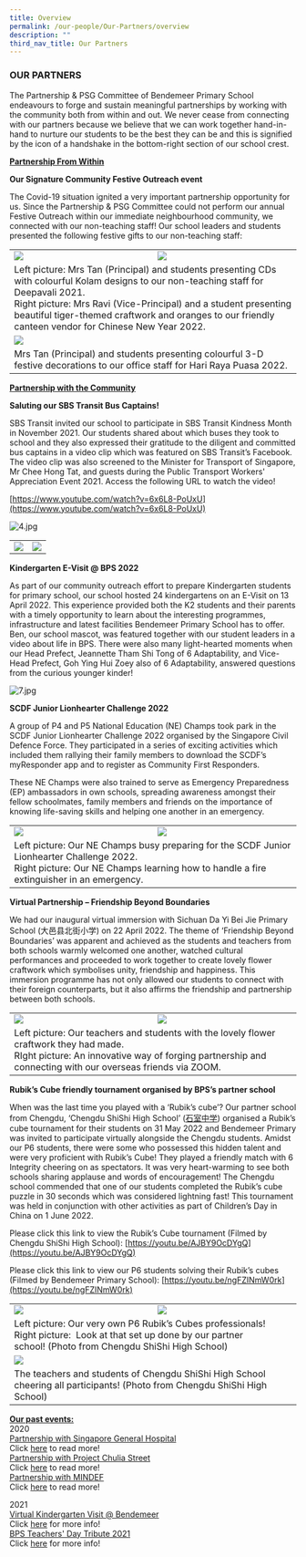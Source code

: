 ```yaml
---
title: Overview
permalink: /our-people/Our-Partners/overview
description: ""
third_nav_title: Our Partners
---
```

### OUR PARTNERS

The Partnership & PSG Committee of Bendemeer Primary School endeavours to forge and sustain meaningful partnerships by working with the community both from within and out. We never cease from connecting with our partners because we believe that we can work together hand-in-hand to nurture our students to be the best they can be and this is signified by the icon of a handshake in the bottom-right section of our school crest.  

**<u>Partnership From Within</u>**

**Our Signature Community Festive Outreach event**

The Covid-19 situation ignited a very important partnership opportunity for us. Since the Partnership & PSG Committee could not perform our annual Festive Outreach within our immediate neighbourhood community, we connected with our non-teaching staff! Our school leaders and students presented the following festive gifts to our non-teaching staff:

<table>
	<tr>
		<td>
			<img src="/images/1%20(1).jpg"/>
		</td>
		<td>
			<img src="/images/2%20(1).jpg"/>
		</td>
	</tr>
	<tr>
		<td colspan="2">
			Left picture: Mrs Tan (Principal) and students presenting CDs with colourful Kolam designs to our non-teaching staff for Deepavali 2021. <br>
			Right picture: Mrs Ravi (Vice-Principal) and a student presenting beautiful tiger-themed craftwork and oranges to our friendly canteen vendor for Chinese New Year 2022.
		</td>
	</tr>
	<tr>
		<td colspan="2">
			<img src="/images/3%20(1).jpg"/>
		</td>
	</tr>
	<tr>
		<td colspan="2">
			Mrs Tan (Principal) and students presenting colourful 3-D festive decorations to our office staff for Hari Raya Puasa 2022.  
		</td>
	</tr>
</table>



**<u>Partnership with the Community</u>**

**Saluting our SBS Transit Bus Captains!**

SBS Transit invited our school to participate in SBS Transit Kindness Month in November 2021. Our students shared about which buses they took to school and they also expressed their gratitude to the diligent and committed bus captains in a video clip which was featured on SBS Transit’s Facebook. The video clip was also screened to the Minister for Transport of Singapore, Mr Chee Hong Tat, and guests during the Public Transport Workers' Appreciation Event 2021. Access the following URL to watch the video!

[https://www.youtube.com/watch?v=6x6L8-PoUxU](https://www.youtube.com/watch?v=6x6L8-PoUxU)

![4.jpg](/images/4%20(1).jpg)

<table>
	<tr>
		<td>
<img src="/images/5%20(1).jpg"/>
		</td>
		<td>
<img src="/images/6%20(1).jpg"/>
		</td>
	</tr>
</table>



**Kindergarten E-Visit @ BPS 2022**  

As part of our community outreach effort to prepare Kindergarten students for primary school, our school hosted 24 kindergartens on an E-Visit on 13 April 2022. This experience provided both the K2 students and their parents with a timely opportunity to learn about the interesting programmes, infrastructure and latest facilities Bendemeer Primary School has to offer. Ben, our school mascot, was featured together with our student leaders in a video about life in BPS. There were also many light-hearted moments when our Head Prefect, Jeannette Tham Shi Tong of 6 Adaptability, and Vice-Head Prefect, Goh Ying Hui Zoey also of 6 Adaptability, answered questions from the curious younger kinder!

![7.jpg](/images/7%20(1).jpg)
  

**SCDF Junior Lionhearter Challenge 2022**  

A group of P4 and P5 National Education (NE) Champs took park in the SCDF Junior Lionhearter Challenge 2022 organised by the Singapore Civil Defence Force. They participated in a series of exciting activities which included them rallying their family members to download the SCDF’s myResponder app and to register as Community First Responders.

These NE Champs were also trained to serve as Emergency Preparedness (EP) ambassadors in own schools, spreading awareness amongst their fellow schoolmates, family members and friends on the importance of knowing life-saving skills and helping one another in an emergency.

  
<table>
	<tr>
		<td>
			<img src="/images/8%20(1).jpg"/>
		</td>
		<td>
			<img src="/images/9%20(1).jpg"/>
		</td>
	</tr>
	<tr>
		<td colspan="2">
			Left picture: Our NE Champs busy preparing for the SCDF Junior Lionhearter Challenge 2022. <br>
			Right picture: Our NE Champs learning how to handle a fire extinguisher in an emergency.
		</td>
	</tr>
</table>

**Virtual Partnership – Friendship Beyond Boundaries**  

We had our inaugural virtual immersion with Sichuan Da Yi Bei Jie Primary School (大邑县北街小学) on 22 April 2022. The theme of ‘Friendship Beyond Boundaries’ was apparent and achieved as the students and teachers from both schools warmly welcomed one another, watched cultural performances and proceeded to work together to create lovely flower craftwork which symbolises unity, friendship and happiness. This immersion programme has not only allowed our students to connect with their foreign counterparts, but it also affirms the friendship and partnership between both schools.

<table>
	<tr>
		<td>
			<img src="/images/10%20(1).jpg"/>
		</td>
		<td>
			<img src="/images/11%20(1).jpg"/>
		</td>
	</tr>
	<tr>
		<td colspan="2">
			Left picture: Our teachers and students with the lovely flower craftwork they had made.<br>
			RIght picture: An innovative way of forging partnership and connecting with our overseas friends via ZOOM.
		</td>
	</tr>
</table>

**Rubik’s Cube friendly tournament organised by BPS’s partner school**  

When was the last time you played with a ‘Rubik’s cube’? Our partner school from Chengdu, ‘Chengdu ShiShi High School’ ([石室中学](https://web.archive.org/web/20150626070856/http:/www.cdshishi.net/its/trans.aspx?id=2608)) organised a Rubik’s cube tournament for their students on 31 May 2022 and Bendemeer Primary was invited to participate virtually alongside the Chengdu students. Amidst our P6 students, there were some who possessed this hidden talent and were very proficient with Rubik’s Cube! They played a friendly match with 6 Integrity cheering on as spectators. It was very heart-warming to see both schools sharing applause and words of encouragement! The Chengdu school commended that one of our students completed the Rubik’s cube puzzle in 30 seconds which was considered lightning fast! This tournament was held in conjunction with other activities as part of Children’s Day in China on 1 June 2022.

Please click this link to view the Rubik’s Cube tournament (Filmed by Chengdu ShiShi High School): [https://youtu.be/AJBY9OcDYgQ](https://youtu.be/AJBY9OcDYgQ)

Please click this link to view our P6 students solving their Rubik’s cubes (Filmed by Bendemeer Primary School): [https://youtu.be/ngFZINmW0rk](https://youtu.be/ngFZINmW0rk)

  
<table>
	<tr>
		<td>
			<img src="/images/12.jpg"/>
		</td>
		<td>
			<img src="/images/13%20(1).jpg"/>
		</td>
	</tr>
	<tr>
		<td colspan="2">  
			Left picture: Our very own P6 Rubik’s Cubes professionals! <br>
			Right picture:  Look at that set up done by our partner school! (Photo from Chengdu ShiShi High School)
		</td>
	</tr>
	<tr>
		<td colspan="2">
			<img src="/images/14.jpg"/>
		</td>
	</tr>
	<tr>
		<td colspan="2">
			The teachers and students of Chengdu ShiShi High School cheering all participants! (Photo from Chengdu ShiShi High School)  
		</td>
	</tr>
</table>

  

**<u>Our past events:</u>**  <br>
2020 <br>
<u>Partnership with Singapore General Hospital</u> <br>
Click [here](/our-people/Our-Partners/thank-you-cards-for-healthcare-pros-sgh) to read more! <br>
<u>Partnership with Project Chulia Street </u> <br>
Click [here](/our-people/Our-Partners/well-wishes-to-migrant-workers-project-chulia-street) to read more! <br>
<u>Partnership with MINDEF  </u> <br>
Click [here](/our-people/Our-Partners/partnership-with-MINDEF) to read more!  
  
  

2021  <br>
<u>Virtual Kindergarten Visit @ Bendemeer  </u> <br>
Click [here](/our-people/Our-Partners/virtual-kindergarten-visit) for more info! <br>
<u>BPS Teachers' Day Tribute 2021  </u> <br>
Click [here](/our-people/Our-Partners/bps-teachers-day-tribute-2021) for more info!
